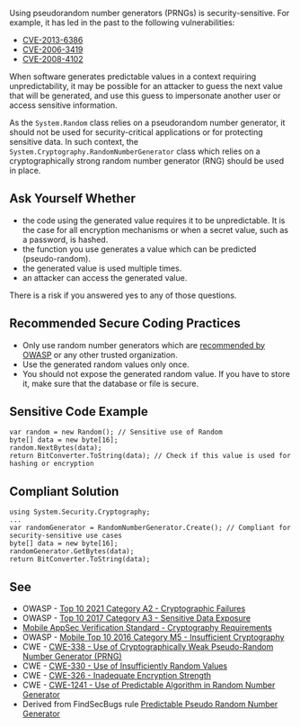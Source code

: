 Using pseudorandom number generators (PRNGs) is security-sensitive. For example, it has led in the past to the following vulnerabilities:

-   [CVE-2013-6386](http://cve.mitre.org/cgi-bin/cvename.cgi?name=CVE-2013-6386)
-   [CVE-2006-3419](http://cve.mitre.org/cgi-bin/cvename.cgi?name=CVE-2006-3419)
-   [CVE-2008-4102](http://cve.mitre.org/cgi-bin/cvename.cgi?name=CVE-2008-4102)

When software generates predictable values in a context requiring unpredictability, it may be possible for an attacker to guess the next value that
will be generated, and use this guess to impersonate another user or access sensitive information.

As the `System.Random` class relies on a pseudorandom number generator, it should not be used for security-critical applications or for
protecting sensitive data. In such context, the `System.Cryptography.RandomNumberGenerator` class which relies on a cryptographically
strong random number generator (RNG) should be used in place.

## Ask Yourself Whether

-   the code using the generated value requires it to be unpredictable. It is the case for all encryption mechanisms or when a secret value, such
  as a password, is hashed.
-   the function you use generates a value which can be predicted (pseudo-random).
-   the generated value is used multiple times.
-   an attacker can access the generated value.

There is a risk if you answered yes to any of those questions.

## Recommended Secure Coding Practices

-   Only use random number generators which are [recommended by
  OWASP](https://cheatsheetseries.owasp.org/cheatsheets/Cryptographic_Storage_Cheat_Sheet.html#secure-random-number-generation) or any other trusted organization.
-   Use the generated random values only once.
-   You should not expose the generated random value. If you have to store it, make sure that the database or file is secure.

## Sensitive Code Example

    var random = new Random(); // Sensitive use of Random
    byte[] data = new byte[16];
    random.NextBytes(data);
    return BitConverter.ToString(data); // Check if this value is used for hashing or encryption

## Compliant Solution

    using System.Security.Cryptography;
    ...
    var randomGenerator = RandomNumberGenerator.Create(); // Compliant for security-sensitive use cases
    byte[] data = new byte[16];
    randomGenerator.GetBytes(data);
    return BitConverter.ToString(data);

## See

-   OWASP - [Top 10 2021 Category A2 - Cryptographic Failures](https://owasp.org/Top10/A02_2021-Cryptographic_Failures/)
-   OWASP - [Top 10 2017 Category A3 - Sensitive Data
  Exposure](https://owasp.org/www-project-top-ten/2017/A3_2017-Sensitive_Data_Exposure)
-   [Mobile AppSec
  Verification Standard - Cryptography Requirements](https://mobile-security.gitbook.io/masvs/security-requirements/0x08-v3-cryptography_verification_requirements)
-   OWASP - [Mobile Top 10 2016 Category M5 -
  Insufficient Cryptography](https://owasp.org/www-project-mobile-top-10/2016-risks/m5-insufficient-cryptography)
-   CWE - [CWE-338 - Use of Cryptographically Weak Pseudo-Random Number Generator (PRNG)](https://cwe.mitre.org/data/definitions/338)
-   CWE - [CWE-330 - Use of Insufficiently Random Values](https://cwe.mitre.org/data/definitions/330)
-   CWE - [CWE-326 - Inadequate Encryption Strength](https://cwe.mitre.org/data/definitions/326)
-   CWE - [CWE-1241 - Use of Predictable Algorithm in Random Number Generator](https://cwe.mitre.org/data/definitions/1241)
-   Derived from FindSecBugs rule [Predictable Pseudo Random Number
  Generator](https://h3xstream.github.io/find-sec-bugs/bugs.htm#PREDICTABLE_RANDOM)